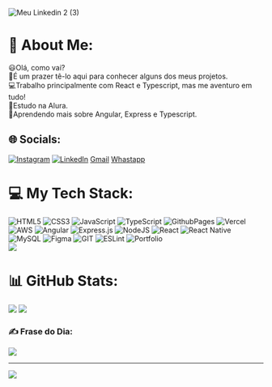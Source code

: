 ![Meu Linkedin 2 (3)](https://github.com/thiagomd22/thiagomd22/assets/138730112/a59c7c6f-1a84-49c3-98ec-258893d66bbe)
# 💫 About Me:
:smiley:Olá, como vai? <br>:raised_hands:É um prazer tê-lo aqui para conhecer alguns dos meus projetos.<br>:computer:Trabalho principalmente com React e Typescript, mas me aventuro em tudo!<br>:blue_book:Estudo na Alura.<br>:dart:Aprendendo mais sobre Angular, Express e Typescript.

## 🌐 Socials:
[![Instagram](https://img.shields.io/badge/Instagram-%23E4405F.svg?logo=Instagram&logoColor=white)](https://instagram.com/thiagomeir) [![LinkedIn](https://img.shields.io/badge/LinkedIn-%230077B5.svg?logo=linkedin&logoColor=white)](https://linkedin.com/in/thiagomeir) 
[Gmail](https://img.shields.io/badge/Gmail-D14836?style=for-the-badge&logo=gmail&logoColor=white) [Whastapp](https://img.shields.io/badge/WhatsApp-25D366?style=for-the-badge&logo=whatsapp&logoColor=white)

# 💻 My Tech Stack:
![HTML5](https://img.shields.io/badge/html5-%23E34F26.svg?style=for-the-badge&logo=html5&logoColor=white) ![CSS3](https://img.shields.io/badge/css3-%231572B6.svg?style=for-the-badge&logo=css3&logoColor=white) ![JavaScript](https://img.shields.io/badge/javascript-%23323330.svg?style=for-the-badge&logo=javascript&logoColor=%23F7DF1E) ![TypeScript](https://img.shields.io/badge/typescript-%23007ACC.svg?style=for-the-badge&logo=typescript&logoColor=white) ![GithubPages](https://img.shields.io/badge/github%20pages-121013?style=for-the-badge&logo=github&logoColor=white) ![Vercel](https://img.shields.io/badge/vercel-%23000000.svg?style=for-the-badge&logo=vercel&logoColor=white) ![AWS](https://img.shields.io/badge/AWS-%23FF9900.svg?style=for-the-badge&logo=amazon-aws&logoColor=white) ![Angular](https://img.shields.io/badge/angular-%23DD0031.svg?style=for-the-badge&logo=angular&logoColor=white) ![Express.js](https://img.shields.io/badge/express.js-%23404d59.svg?style=for-the-badge&logo=express&logoColor=%2361DAFB) ![NodeJS](https://img.shields.io/badge/node.js-6DA55F?style=for-the-badge&logo=node.js&logoColor=white) ![React](https://img.shields.io/badge/react-%2320232a.svg?style=for-the-badge&logo=react&logoColor=%2361DAFB) ![React Native](https://img.shields.io/badge/react_native-%2320232a.svg?style=for-the-badge&logo=react&logoColor=%2361DAFB) ![MySQL](https://img.shields.io/badge/mysql-%2300000f.svg?style=for-the-badge&logo=mysql&logoColor=white) ![Figma](https://img.shields.io/badge/figma-%23F24E1E.svg?style=for-the-badge&logo=figma&logoColor=white) ![GIT](https://img.shields.io/badge/Git-fc6d26?style=for-the-badge&logo=git&logoColor=white) ![ESLint](https://img.shields.io/badge/ESLint-4B3263?style=for-the-badge&logo=eslint&logoColor=white) ![Portfolio](https://img.shields.io/badge/Portfolio-%23000000.svg?style=for-the-badge&logo=firefox&logoColor=#FF7139) <br/>
![](https://github-readme-stats.vercel.app/api/top-langs/?username=thiagomd22&theme=dark&hide_border=false&include_all_commits=true&count_private=false&layout=compact) <br/>
# 📊 GitHub Stats:
![](https://github-readme-stats.vercel.app/api?username=thiagomd22&theme=dark&hide_border=false&include_all_commits=true&count_private=false) ![](https://github-readme-streak-stats.herokuapp.com/?user=thiagomd22&theme=dark&hide_border=false)<br/>

### ✍️ Frase do Dia:
![](https://quotes-github-readme.vercel.app/api?type=horizontal&theme=radical)

---
[![](https://visitcount.itsvg.in/api?id=thiagomd22&icon=0&color=0)](https://visitcount.itsvg.in)

<!-- Proudly created with GPRM ( https://gprm.itsvg.in ) -->
